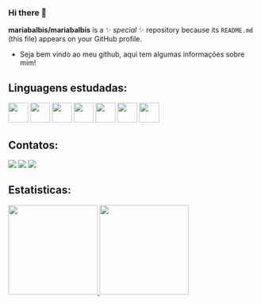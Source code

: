 ### Hi there 👋
**mariabalbis/mariabalbis** is a ✨ _special_ ✨ repository because its `README.md` (this file) appears on your GitHub profile.
- Seja bem vindo ao meu github, aqui tem algumas informações sobre mim!
## Linguagens estudadas: 

 <img loading="lazy" src="https://cdn.jsdelivr.net/gh/devicons/devicon/icons/git/git-original.svg" width="40" height="40"/> <img src="https://cdn.jsdelivr.net/gh/devicons/devicon@latest/icons/canva/canva-original.svg" widht="40" height="40" /> <img src="https://cdn.jsdelivr.net/gh/devicons/devicon@latest/icons/css3/css3-original.svg" widht="40" height="40" /> <img src="https://cdn.jsdelivr.net/gh/devicons/devicon@latest/icons/github/github-original.svg" widht="40" height="40" /> <img src="https://cdn.jsdelivr.net/gh/devicons/devicon@latest/icons/html5/html5-original.svg" widht="40" height="40" /> <img src="https://cdn.jsdelivr.net/gh/devicons/devicon@latest/icons/javascript/javascript-plain.svg" widht="40" height="40"  /> <img src="https://cdn.jsdelivr.net/gh/devicons/devicon@latest/icons/linkedin/linkedin-original.svg" widht="40" height="40" />

 ## Contatos:
<div>
  <a href="https://instagram.com/mariabalbiss" target="_blank"><img loading="lazy" src="https://img.shields.io/badge/-Instagram-%23E4405F?style=for-the-badge&logo=instagram&logoColor=white" target="_blank"></a> <a href="https://www.linkedin.com/in/mariabalbiscardoso/" target="_blank"><img loading="lazy" src="https://img.shields.io/badge/-LinkedIn-%230077B5?style=for-the-badge&logo=linkedin&logoColor=white" target="_blank"></a> <a href = "mailto: mariabalbiscardoso@gmail.com"><img loading="lazy" src="https://img.shields.io/badge/Gmail-D14836?style=for-the-badge&logo=gmail&logoColor=white" target="_blank"></a>     
</div>

## Estatisticas:

<div>
<a href="https://github.com/mariabalbis/"> 
<img loading="lazy" height="180em" src="https://github-readme-stats.vercel.app/api/top-langs/?username=mariabalbis&layout=compact&langs_count=7&theme=dracula"/>
<img loading="lazy" height="180em" src="https://github-readme-stats.vercel.app/api?username=mariabalbis&show_icons=true&theme=dracula&include_all_commits=true&count_private=true"/>
</div> 


          
          
          
          
          
          
          
